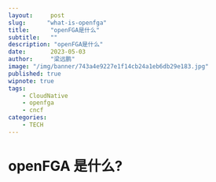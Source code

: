 ```yaml
---
layout:     post 
slug:      "what-is-openfga"
title:      "openFGA是什么"
subtitle:   ""
description: "openFGA是什么"
date:       2023-05-03
author:     "梁远鹏"
image: "/img/banner/743a4e9227e1f14cb24a1eb6db29e183.jpg"
published: true
wipnote: true
tags:
    - CloudNative
    - openfga
    - cncf
categories: 
    - TECH
---
```


# openFGA 是什么?